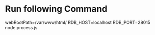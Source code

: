 # Run following Command

 webRootPath=/var/www/html/ RDB_HOST=localhost RDB_PORT=28015 node process.js

